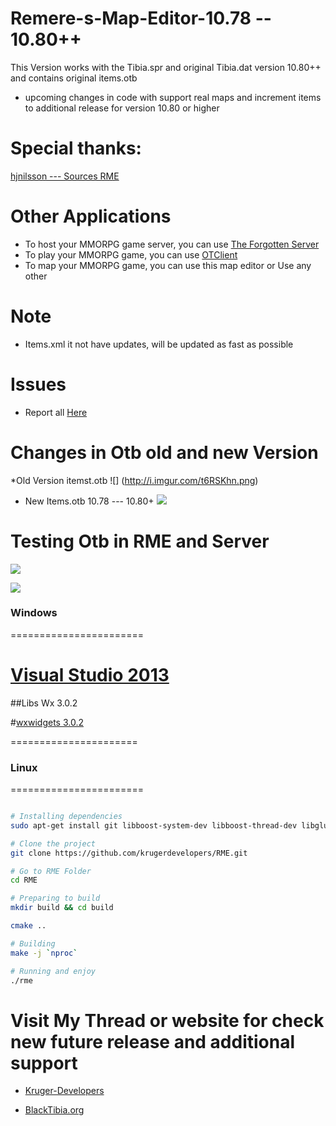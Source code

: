 # Remere-s-Map-Editor-10.78 -- 10.80++
This Version works with the Tibia.spr and original Tibia.dat version 10.80++ and contains original items.otb

* upcoming changes in code with support real maps and increment items to additional release for version 10.80 or higher

# Special thanks:

[hjnilsson --- Sources RME](https://github.com/hjnilsson/rme)

# Other Applications

* To host your MMORPG game server, you can use [The Forgotten Server](https://github.com/otland/forgottenserver)
* To play your MMORPG game, you can use [OTClient](https://github.com/edubart/otclient)
* To map your MMORPG game, you can use this map editor or Use any other

# Note

* Items.xml it not have updates, will be updated as fast as possible

# Issues

* Report all [Here](https://github.com/ricker75/Remere-s-Map-Editor-10.78/issues)

# Changes in Otb old and new Version

*Old Version itemst.otb
![] (http://i.imgur.com/t6RSKhn.png)

* New Items.otb 10.78 --- 10.80+
![](http://i.imgur.com/Z6PvWIm.png)



# Testing Otb in RME and Server 

![](http://i61.tinypic.com/2emgaxk.jpg)

![](http://i57.tinypic.com/ifu2yg.jpg)

### Windows
=======================


# [Visual Studio 2013](http://go.microsoft.com/fwlink/?LinkId=517284)

##Libs Wx 3.0.2

#[wxwidgets 3.0.2](https://www.wxwidgets.org/downloads/)

======================

### Linux
=======================

```bash

# Installing dependencies
sudo apt-get install git libboost-system-dev libboost-thread-dev libglu1-mesa-dev libwxgtk3.0-dev libarchive-dev 

# Clone the project
git clone https://github.com/krugerdevelopers/RME.git

# Go to RME Folder
cd RME

# Preparing to build
mkdir build && cd build

cmake ..

# Building
make -j `nproc`

# Running and enjoy
./rme
```


# Visit My Thread or website for check new future release and additional support

* [Kruger-Developers](http://kruger.260mb.net/)

*  [BlackTibia.org](http://www.blacktibia.org/t38982-remere-s-map-editor-10-78-10-79)
